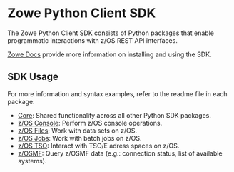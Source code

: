 Zowe Python Client SDK
======================
  
The Zowe Python Client SDK consists of Python packages that enable programmatic interactions with z/OS REST API interfaces.

[Zowe Docs](https://docs.zowe.org/stable/user-guide/sdks-using) provide more information on installing and using the SDK.


SDK Usage
-----------------

For more information and syntax examples, refer to the readme file in each package:

- [Core](core/README.md): Shared functionality across all other Python SDK packages.
- [z/OS Console](zos_console/README.md): Perform z/OS console operations.
- [z/OS Files](zos_files/README.md): Work with data sets on z/OS.
- [z/OS Jobs](zos_jobs/README.md): Work with batch jobs on z/OS.
- [z/OS TSO](zos_tso/README.md): Interact with TSO/E adress spaces on z/OS.
- [z/OSMF](zosmf/README.md): Query z/OSMF data (e.g.: connection status, list of available systems).
